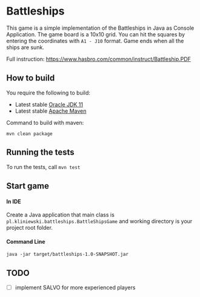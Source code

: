 # Battleships
This game is a simple implementation of the Battleships in Java as Console Application.
The game board is a 10x10 grid. You can hit the squares by entering the coordinates with `A1 - J10` format.
Game ends when all the ships are sunk.

Full instruction: https://www.hasbro.com/common/instruct/Battleship.PDF

## How to build

You require the following to build:
- Latest stable [Oracle JDK 11](http://www.oracle.com/technetwork/java/)
- Latest stable [Apache Maven](http://maven.apache.org/)

Command to build with maven:
```
mvn clean package
```


## Running the tests
To run the tests, call `mvn test`


## Start game

#### In IDE
Create a Java application that main class is `pl.kliniewski.battleships.BattleShipsGame` and working directory is your project root folder.

#### Command Line
```
java -jar target/battleships-1.0-SNAPSHOT.jar
```

## TODO
- [ ] implement SALVO for more experienced players